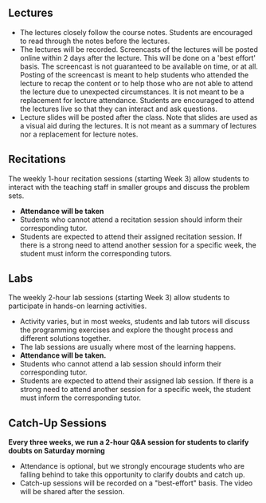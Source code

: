 <h2>Lectures</h2>  

- The lectures closely follow the course notes. Students are encouraged to read through the notes before the lectures.
- The lectures will be recorded. Screencasts of the lectures will be posted online within 2 days after the lecture. This will be done on a 'best effort' basis. The screencast is not guaranteed to be available on time, or at all. Posting of the screencast is meant to help students who attended the lecture to recap the content or to help those who are not able to attend the lecture due to unexpected circumstances. It is not meant to be a replacement for lecture attendance. Students are encouraged to attend the lectures live so that they can interact and ask questions.
- Lecture slides will be posted after the class. Note that slides are used as a visual aid during the lectures. It is not meant as a summary of lectures nor a replacement for lecture notes.

<h2>Recitations</h2>  
The weekly 1-hour recitation sessions (starting Week 3) allow students to interact with the teaching staff in smaller groups and discuss the problem sets.

- **Attendance will be taken**
- Students who cannot attend a recitation session should inform their corresponding tutor.
- Students are expected to attend their assigned recitation session. If there is a strong need to attend another session for a specific week, the student must inform the corresponding tutors.

<h2>Labs</h2>
The weekly 2-hour lab sessions (starting Week 3) allow students to participate in hands-on learning activities.

- Activity varies, but in most weeks, students and lab tutors will discuss the programming exercises and explore the thought process and different solutions together.
- The lab sessions are usually where most of the learning happens.
- **Attendance will be taken.**
- Students who cannot attend a lab session should inform their corresponding tutor.
- Students are expected to attend their assigned lab session. If there is a strong need to attend another session for a specific week, the student must inform the corresponding tutor.

<h2>Catch-Up Sessions</h2>

**Every three weeks, we run a 2-hour Q&A session for students to clarify doubts on Saturday morning**

- Attendance is optional, but we strongly encourage students who are falling behind to take this opportunity to clarify doubts and catch up.
- Catch-up sessions will be recorded on a "best-effort" basis. The video will be shared after the session.
